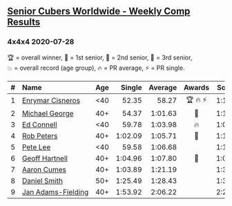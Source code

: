 <style>table {white-space: nowrap;}</style>

## [Senior Cubers Worldwide - Weekly Comp Results](/scw-comp/results/)
### 4x4x4 2020-07-28

<span style="white-space: nowrap;">🏆 = overall winner</span>, <span style="white-space: nowrap;">🥇 = 1st senior</span>, <span style="white-space: nowrap;">🥈 = 2nd senior</span>, <span style="white-space: nowrap;">🥉 = 3rd senior</span>, <span style="white-space: nowrap;">💥 = overall record (age group)</span>, <span style="white-space: nowrap;">🔥 = PR average</span>, <span style="white-space: nowrap;">⚡ = PR single</span>.

| # | Name | Age | Single | Average | Awards | Solve 1 | Solve 2 | Solve 3 | Solve 4 | Solve 5 | Video |
| :--: | :-- | :--: | --: | --: | :--: | --: | --: | --: | --: | --: | :-- |
| 1 | [Enrymar Cisneros](../../persons/enrymar_cisneros/444.md) | <40 | 52.35 | 58.27 | 🏆 🔥 ⚡ | 1:10.69 | 57.12 | 58.48 | 59.20 | 52.35 | [Desktop](https://www.facebook.com/events/299658408049797/permalink/303479464334358) / [Mobile](https://m.facebook.com/events/299658408049797?view=permalink&id=303479464334358) |
| 2 | [Michael George](../../persons/michael_george/444.md) | 40+ | 54.37 | 1:01.63 | 🥇 | 1:13.38 | 54.37 | 1:02.10 | 1:00.24 | 1:02.56 | [Desktop](https://www.facebook.com/michael.george.545/videos/10214082963468448) / [Mobile](https://m.facebook.com/michael.george.545/videos/10214082963468448) |
| 3 | [Ed Connell](../../persons/ed_connell/444.md) | <40 | 59.78 | 1:03.98 | 🔥 | 1:07.58 | 1:00.94 | 59.78 | 1:03.41 | 1:16.29 | [Desktop](https://www.facebook.com/events/299658408049797/permalink/302894051059566) / [Mobile](https://m.facebook.com/events/299658408049797?view=permalink&id=302894051059566) |
| 4 | [Rob Peters](../../persons/rob_peters/444.md) | 40+ | 1:02.09 | 1:05.71 | 🥈 | 1:15.37 | 1:02.79 | 1:02.09 | 1:05.99 | 1:08.36 | [Desktop](https://www.facebook.com/667027593/videos/10158606651627594) / [Mobile](https://m.facebook.com/667027593/videos/10158606651627594) |
| 5 | [Pete Lee](../../persons/pete_lee/444.md) | <40 | 59.58 | 1:06.68 |  | 1:12.11 | 1:06.26 | 1:08.12 | 59.58 | 1:05.66 | [Desktop](https://www.facebook.com/events/299658408049797/permalink/303863320962639) / [Mobile](https://m.facebook.com/events/299658408049797?view=permalink&id=303863320962639) |
| 6 | [Geoff Hartnell](../../persons/geoff_hartnell/444.md) | 40+ | 1:04.96 | 1:07.80 | 🥉 | 1:09.46 | 1:36.44 | 1:06.51 | 1:07.43 | 1:04.96 | [Desktop](https://www.facebook.com/events/299658408049797/permalink/303784320970539) / [Mobile](https://m.facebook.com/events/299658408049797?view=permalink&id=303784320970539) |
| 7 | [Aaron Cumes](../../persons/aaron_cumes/444.md) | 40+ | 1:03.89 | 1:21.19 |  | 1:30.89 | 1:30.67 | 1:16.64 | 1:03.89 | 1:16.27 | [Desktop](https://www.facebook.com/events/299658408049797/permalink/300869934595311) / [Mobile](https://m.facebook.com/events/299658408049797?view=permalink&id=300869934595311) |
| 8 | [Daniel Smith](../../persons/daniel_smith/444.md) | 50+ | 1:25.49 | 1:28.43 |  | 1:30.97 | 1:26.28 | 1:29.14 | 1:25.49 | 1:29.86 | [Desktop](https://www.facebook.com/events/299658408049797/permalink/304803070868664) / [Mobile](https://m.facebook.com/events/299658408049797?view=permalink&id=304803070868664) |
| 9 | [Jan Adams-Fielding](../../persons/jan_adams_fielding/444.md) | 40+ | 1:53.92 | 2:06.22 |  | 2:25.83 | 1:53.92 | 1:58.92 | DNS | DNS | [Desktop](https://www.facebook.com/events/299658408049797/permalink/304696037546034) / [Mobile](https://m.facebook.com/events/299658408049797?view=permalink&id=304696037546034) |

<!-- Global site tag (gtag.js) - Google Analytics -->
<script async src="https://www.googletagmanager.com/gtag/js?id=UA-86348435-3"></script>
<script>window.dataLayer = window.dataLayer || []; function gtag() {dataLayer.push(arguments);} gtag('js', new Date()); gtag('config', 'UA-86348435-3');</script>
